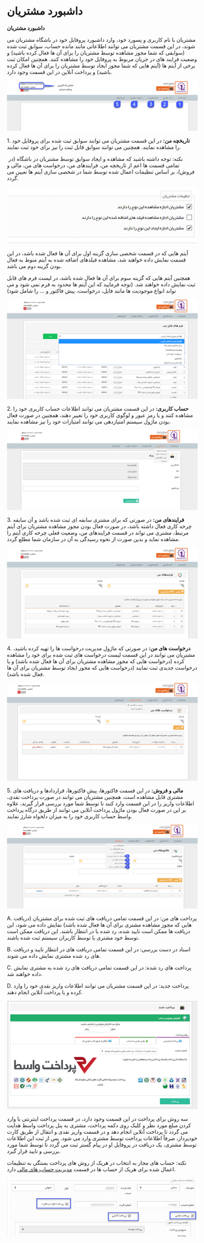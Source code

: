 # داشبورد مشتریان        

**داشبورد مشتریان**

مشتریان با نام کاربری و پسورد خود، وارد داشبورد پروفایل خود در باشگاه مشتریان می شوند، در این قسمت مشتریان می توانند اطلاعاتی مانند مانده حساب، سوابق ثبت شده (سوابقی که شما مجوز مشاهده توسط مشتریان را برای آن ها فعال کرده باشید) و وضعیت فرایند های در جریان مربوط به پروفایل خود را مشاهده کنند. همچنین امکان ثبت برخی از آیتم ها (آیتم هایی که شما مجوز ایجاد توسط مشتریان را برای آن ها فعال کرده باشید) و پرداخت آنلاین در این قسمت وجود دارد.

![](DashboardeMoshtarian/DashboardeMoshtarian1.png)

1. **تاریخچه من:** در این قسمت مشتریان می توانند سوابق ثبت شده برای پروفایل خود را مشاهده نمایند. همچنین می توانند سوابق قابل ثبت را نیز برای خود ثبت نمایند.

 نکته: توجه داشته باشید که مشاهده و ایجاد سوابق توسط مشتریان در باشگاه (در تمامی قسمت ها اعم از تاریخچه من، فرایندهای من، درخواست های من، مالی و فروش)، بر اساس تنظیمات اعمال شده توسط شما در شخصی سازی آیتم ها تعیین می گردد.

![](DashboardeMoshtarian/DashboardeMoshtarian2.png)

آیتم هایی که در قسمت شخصی سازی گزینه اول برای آن ها فعال شده باشد، در این قسمت نمایش داده خواهند شد، مشاهده فیلدهای اضافه شده به آیتم منوط به فعال بودن گزینه دوم می باشد.

همچنین آیتم هایی که گزینه سوم برای آن ها فعال شده باشد، در لیست فرم های قابل ثبت نمایش داده خواهند شد. (توجه فرمایید که این آیتم ها محدود به فرم نمی شود و می تواند انواع موجودیت ها مانند فایل، درخواست، پیش فاکتور و ... را شامل شود)

![](DashboardeMoshtarian/DashboardeMoshtarian3.png)

2\. **حساب کاربری:** در این قسمت مشتریان می توانند اطلاعات حساب کاربری خود را مشاهده کنند و یا رمز عبور و لوگوی کاربری خود را تغییر دهند، همچنین در صورت فعال بودن ماژول سیستم امتیازدهی می توانند امتیازات خود را نیز مشاهده نمایند.

![](DashboardeMoshtarian/DashboardeMoshtarian4.png)

3\. **فرایندهای من:** در صورتی که برای مشتری سابقه ای ثبت شده باشد و آن سابقه چرخه کاری فعال داشته باشد، در صورت فعال بودن مجوز مشاهده مشتریان برای آیتم مرتبط، مشتری می تواند در قسمت فرایندهای من، وضعیت فعلی چرخه کاری آیتم را مشاهده نماید و بدین صورت از نحوه رسیدگی به آن در سازمان شما مطلع گردد.

![](DashboardeMoshtarian/DashboardeMoshtarian5.png)

4\. **درخواست های من:** در صورتی که ماژول مدیریت درخواست ها را تهیه کرده باشید، مشتریان می توانند در این قسمت لیست درخواست های ثبت شده برای خود را مشاهده کرده (درخواست هایی که مجوز مشاهده مشتریان برای آن ها فعال شده باشد) و یا درخواست جدیدی ثبت نمایند (درخواست هایی که مجوز ایجاد توسط مشتریان برای آن ها فعال شده باشد).

![](DashboardeMoshtarian/DashboardeMoshtarian6.png)

5\. **مالی و فروش:** در این قسمت فاکتورها، پیش فاکتورها، قراردادها و دریافت های مشتری قابل مشاهده است، همچنین مشتریان می توانند در صورت پرداخت نقدی، اطلاعات واریز را در این قسمت وارد کنند تا توسط شما مورد بررسی قرار گیرند، علاوه بر این در صورت فعال بودن ماژول پرداخت آنلاین می توانند از طریق درگاه پرداخت واسط حساب کاربری خود را به میزان دلخواه شارژ نمایند.

![](DashboardeMoshtarian/DashboardeMoshtarian7.png)

A. پرداخت های من: در این قسمت تمامی دریافت های ثبت شده برای مشتریان (دریافت هایی که مجوز مشاهده مشتری برای آن ها فعال شده باشد) نمایش داده می شود، این دریافت ها ممکن است تایید شده، رد شده یا در انتظار باشند. این دریافت ممکن است توسط خود مشتری یا توسط کاربران سیستم ثبت شده باشند.

B. اسناد در دست بررسی: در این قسمت تمامی دریافت های در انتظار تایید و دریافت های رد شده مشتری نمایش داده می شوند.

C. پرداخت های رد شده: در این قسمت تمامی دریافت های رد شده به مشتری نمایش داده خواهند شد.

D. پرداخت جدید: در این قسمت مشتریان می توانند اطلاعات واریز نقدی خود را وارد کرده و یا پرداخت آنلاین انجام دهند.

![](DashboardeMoshtarian/DashboardeMoshtarian8.png)

سه روش برای پرداخت در این قسمت وجود دارد، در قسمت پرداخت اینترنتی با وارد کردن مبلغ مورد نظر و کلیک روی دکمه پرداخت، مشتری به پنل پرداخت واسط هدایت می گردد تا پرداخت آنلاین انجام دهد و در قسمت واریز نقدی و انتقال از طریق کارت خودپرداز، صرفاً اطلاعات پرداخت توسط مشتری وارد می شود. پس از ثبت این اطلاعات توسط مشتری، یک دریافت در پروفایل او در پیام گستر ثبت می گردد تا توسط شما مورد بررسی و تایید قرار گیرد.

نکته: حساب های مجاز به انتخاب در هریک از روش های پرداخت بستگی به تنظیمات اعمال شده برای هریک از حساب ها در قسمت [مدیریت حساب های مالی](../../BaseInformatio/FinantialAccountingManagement.md) دارد.

![](DashboardeMoshtarian/DashboardeMoshtarian9.png)